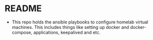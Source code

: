 # README
- This repo holds the ansible playbooks to configure homelab virtual machines.  This includes things like setting up docker and docker-compose, applications, keepalived and etc.
